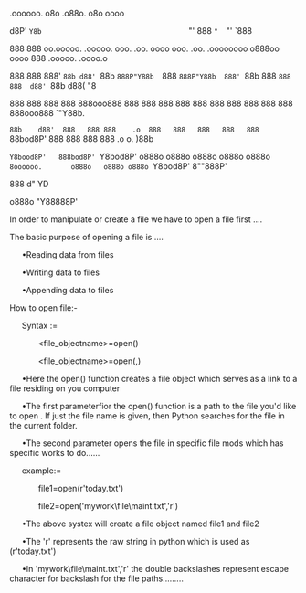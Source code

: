 ﻿.oooooo.                                     o8o                               .o88o.  o8o  oooo

d8P'  `Y8b                                    `"'                               888 `"  `"'  `888

888      888 oo.ooooo.   .ooooo.  ooo. .oo.   oooo  ooo. .oo.    .oooooooo      o888oo  oooo   888   .ooooo.   .oooo.o

888      888  888' `88b d88' `88b `888P"Y88b  `888  `888P"Y88b  888' `88b        888    `888   888  d88' `88b d88(  "8

888      888  888   888 888ooo888  888   888   888   888   888  888   888        888     888   888  888ooo888 `"Y88b.

`88b    d88'  888   888 888    .o  888   888   888   888   888  `88bod8P'        888     888   888  888    .o o.  )88b

`Y8bood8P'   888bod8P' `Y8bod8P' o888o o888o o888o o888o o888o `8oooooo.       o888o   o888o o888o `Y8bod8P' 8""888P'

888                                               d"     YD

o888o                                              "Y88888P'

In order to manipulate or create a file we have to open a file first ....

The basic purpose of opening a file is ....

`	`•Reading data from files

`	`•Writing data to files

`	`•Appending data to files

How to open file:-

`	`Syntax :=

`		`<file\_objectname>=open(<filename>)

`		`<file\_objectname>=open(<filename>,<modes>)

`	`•Here the open() function creates a file object which serves as a link to a file residing on you computer

`	`•The first parameterfior the open() function is a path to the file you'd like to open . If just the file name is given, then Python searches for the file in the current folder.

`	`•The second parameter opens the file in specific file mods which has specific works to do......

`	`example:=

`		`file1=open(r'today.txt')

`		`file2=open('mywork\\file\\maint.txt','r')

`	`•The above systex will create a file object named file1 and file2

`	`•The 'r' represents the raw string in python which is used as (r'today.txt')

`	`•In 'mywork\\file\\maint.txt','r' the double backslashes represent escape character for backslash for the file paths.........
